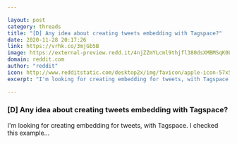 ```yaml
---

layout: post
category: threads
title: "[D] Any idea about creating tweets embedding with Tagspace?"
date: 2020-11-28 20:17:26
link: https://vrhk.co/3mjGb5B
image: https://external-preview.redd.it/4njZZmYLcml9thjfl380dsXMBMSqK0LP9g8KX18VGbU.jpg?width=318&height=166.492146597&auto=webp&crop=318:166.492146597,smart&s=2bab9c2e2a14095663c1b863395d56c88eb31cd8
domain: reddit.com
author: "reddit"
icon: http://www.redditstatic.com/desktop2x/img/favicon/apple-icon-57x57.png
excerpt: "I'm looking for creating embedding for tweets, with Tagspace. I checked this example..."

---
```


### [D] Any idea about creating tweets embedding with Tagspace?

I'm looking for creating embedding for tweets, with Tagspace. I checked this example...